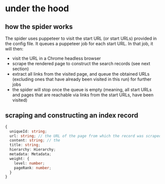 # under the hood

## how the spider works

The spider uses puppeteer to visit the start URL (or start URLs) provided in the config file. It queues a puppeteer job for each start URL.
In that job, it will then:
- visit the URL in a Chrome headless browser
- scrape the rendered page to construct the search records (see next section)
- extract all links from the visited page, and queue the obtained URLs (excluding ones that have already been visited in this run) for further jobs
- the spider will stop once the queue is empty (meaning, all start URLs and pages that are reachable via links from the start URLs, have been visited)

## scraping and constructing an index record

```ts
{
  uniqueId: string;
  url: string; // the URL of the page from which the record was scraped (in other words, the page where the content was found)
  content: string; // the 
  title: string;
  hierarchy: Hierarchy;
  metadata: Metadata;
  weight: {
    level: number;
    pageRank: number;
  }
}
```